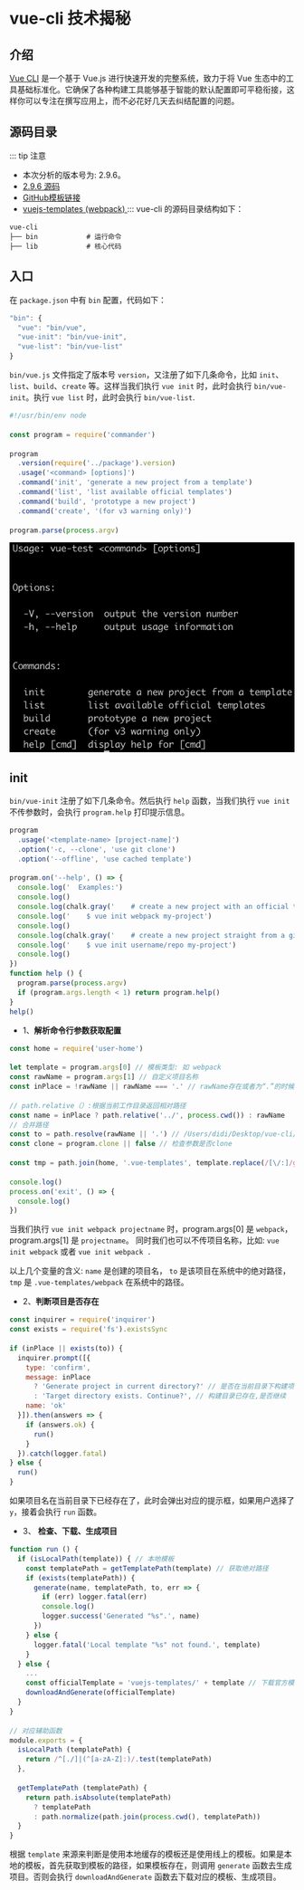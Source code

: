 # vue-cli 技术揭秘
## 介绍
[Vue CLI](https://cli.vuejs.org/zh/) 是一个基于 Vue.js 进行快速开发的完整系统，致力于将 Vue 生态中的工具基础标准化。它确保了各种构建工具能够基于智能的默认配置即可平稳衔接，这样你可以专注在撰写应用上，而不必花好几天去纠结配置的问题。

## 源码目录
::: tip 注意
- 本次分析的版本号为: 2.9.6。
- [2.9.6 源码](https://github.com/vuejs/vue-cli/tree/v2)
- [GitHub模板链接](https://github.com/vue-templates)
- [vuejs-templates (webpack) ](https://vuejs-templates.github.io/webpack/)
:::
vue-cli 的源码目录结构如下：
```
vue-cli
├── bin            # 运行命令
├── lib            # 核心代码 
```

## 入口
在 `package.json` 中有 `bin` 配置，代码如下：
```js
"bin": {
  "vue": "bin/vue",
  "vue-init": "bin/vue-init",
  "vue-list": "bin/vue-list"
}
```
`bin/vue.js` 文件指定了版本号 `version`，又注册了如下几条命令，比如 `init`、`list`、`build`、`create` 等。这样当我们执行 `vue init` 时，此时会执行 `bin/vue-init`。执行 `vue list` 时，此时会执行 `bin/vue-list`.
```js
#!/usr/bin/env node

const program = require('commander')

program
  .version(require('../package').version)
  .usage('<command> [options]')
  .command('init', 'generate a new project from a template')
  .command('list', 'list available official templates')
  .command('build', 'prototype a new project')
  .command('create', '(for v3 warning only)')

program.parse(process.argv)
```
![An image](./image/command.png)

## init
`bin/vue-init` 注册了如下几条命令。然后执行 `help` 函数，当我们执行 `vue init` 不传参数时，会执行 `program.help` 打印提示信息。
```js
program
  .usage('<template-name> [project-name]')
  .option('-c, --clone', 'use git clone')
  .option('--offline', 'use cached template')

program.on('--help', () => {
  console.log('  Examples:')
  console.log()
  console.log(chalk.gray('    # create a new project with an official template'))
  console.log('    $ vue init webpack my-project')
  console.log()
  console.log(chalk.gray('    # create a new project straight from a github template'))
  console.log('    $ vue init username/repo my-project')
  console.log()
})
function help () {
  program.parse(process.argv)
  if (program.args.length < 1) return program.help()
}
help()
```
+ 1、**解析命令行参数获取配置**
```js
const home = require('user-home')

let template = program.args[0] // 模板类型: 如 webpack
const rawName = program.args[1] // 自定义项目名称
const inPlace = !rawName || rawName === '.' // rawName存在或者为“.”的时候，视为在当前目录下构建

// path.relative（）:根据当前工作目录返回相对路径 
const name = inPlace ? path.relative('../', process.cwd()) : rawName
// 合并路径
const to = path.resolve(rawName || '.') // /Users/didi/Desktop/vue-cli/demo
const clone = program.clone || false // 检查参数是否clone

const tmp = path.join(home, '.vue-templates', template.replace(/[\/:]/g, '-')) // tmp: /Users/didi/.vue-templates/webpack

console.log()
process.on('exit', () => {
  console.log()
})
```
当我们执行 `vue init webpack projectname` 时，program.args[0] 是 `webpack`，program.args[1] 是 `projectname`。
同时我们也可以不传项目名称，比如: `vue init webpack` 或者 `vue init webpack .`

以上几个变量的含义: `name` 是创建的项目名， `to` 是该项目在系统中的绝对路径，`tmp` 是 `.vue-templates/webpack` 在系统中的路径。

+ 2、**判断项目是否存在**
```js
const inquirer = require('inquirer')
const exists = require('fs').existsSync

if (inPlace || exists(to)) {
  inquirer.prompt([{
    type: 'confirm',
    message: inPlace
      ? 'Generate project in current directory?' // 是否在当前目录下构建项目
      : 'Target directory exists. Continue?', // 构建目录已存在,是否继续
    name: 'ok'
  }]).then(answers => {
    if (answers.ok) {
      run()
    }
  }).catch(logger.fatal)
} else {
  run()
}
```
如果项目名在当前目录下已经存在了，此时会弹出对应的提示框，如果用户选择了 `y`，接着会执行 `run` 函数。

+ 3、 **检查、下载、生成项目**
```js
function run () {
  if (isLocalPath(template)) { // 本地模板
    const templatePath = getTemplatePath(template) // 获取绝对路径
    if (exists(templatePath)) {
      generate(name, templatePath, to, err => {
        if (err) logger.fatal(err)
        console.log()
        logger.success('Generated "%s".', name)
      })
    } else {
      logger.fatal('Local template "%s" not found.', template)
    }
  } else {
    ...
    const officialTemplate = 'vuejs-templates/' + template // 下载官方模板
    downloadAndGenerate(officialTemplate)
  }
}

// 对应辅助函数
module.exports = {
  isLocalPath (templatePath) {
    return /^[./]|(^[a-zA-Z]:)/.test(templatePath)
  },

  getTemplatePath (templatePath) {
    return path.isAbsolute(templatePath)
      ? templatePath
      : path.normalize(path.join(process.cwd(), templatePath))
  }
}
```
根据 `template` 来源来判断是使用本地缓存的模板还是使用线上的模板。如果是本地的模板，首先获取到模板的路径，如果模板存在，则调用 `generate` 函数去生成项目。否则会执行 `downloadAndGenerate` 函数去下载对应的模板、生成项目。


